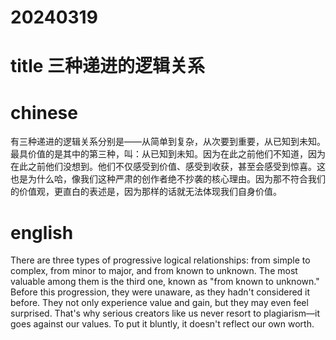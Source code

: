 
# 20240319

# title 三种递进的逻辑关系

# chinese 
有三种递进的逻辑关系分别是——从简单到复杂，从次要到重要，从已知到未知。最具价值的是其中的第三种，叫：从已知到未知。因为在此之前他们不知道，因为在此之前他们没想到。他们不仅感受到价值、感受到收获，甚至会感受到惊喜。这也是为什么哈，像我们这种严肃的创作者绝不抄袭的核心理由。因为那不符合我们的价值观，更直白的表述是，因为那样的话就无法体现我们自身价值。

# english
There are three types of progressive logical relationships: from simple to complex, from minor to major, and from known to unknown. The most valuable among them is the third one, known as "from known to unknown." Before this progression, they were unaware, as they hadn't considered it before. They not only experience value and gain, but they may even feel surprised. That's why serious creators like us never resort to plagiarism—it goes against our values. To put it bluntly, it doesn't reflect our own worth.
